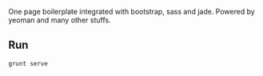One page boilerplate integrated with bootstrap, sass and jade.
Powered by yeoman and many other stuffs.

## Run

```js
grunt serve
```